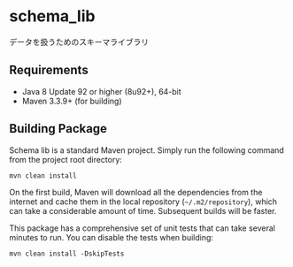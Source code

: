 # schema_lib
データを扱うためのスキーマライブラリ

## Requirements

* Java 8 Update 92 or higher (8u92+), 64-bit
* Maven 3.3.9+ (for building)


## Building Package
Schema lib is a standard Maven project. Simply run the following command from the project root directory:

```
mvn clean install
```

On the first build, Maven will download all the dependencies from the internet and cache them in the local repository (`~/.m2/repository`), which can take a considerable amount of time. Subsequent builds will be faster.

This package has a comprehensive set of unit tests that can take several minutes to run. You can disable the tests when building:

```
mvn clean install -DskipTests
```

